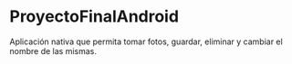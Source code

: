# ProyectoFinalAndroid
Aplicación nativa que permita tomar fotos, guardar, eliminar y cambiar el nombre de las mismas.
